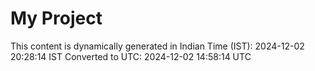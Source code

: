 # My Project

This content is dynamically generated in Indian Time (IST): 2024-12-02 20:28:14 IST
Converted to UTC: 2024-12-02 14:58:14 UTC
